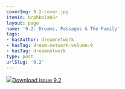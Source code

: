 ```yaml
---
coverImg: 9.2-cover.jpg
itemId: bcphbolab5r
layout: page
name: '9.2: Dreams, Passages & The Family'
tags:
- hasAuthor: dreamnetwork
- hasTag: dream-network-volume-9
- hasTag: dreamnetwork
type: post
urlSlug: '9.2'
---
```

<img class="card-journal-img" src="../images/9.2-rect.jpg"/><a href="../files/pdfs/Volume_9/9.2-Dream-Network-Journal-Vol-9-No-2.pdf" download="">Download issue 9.2</a>